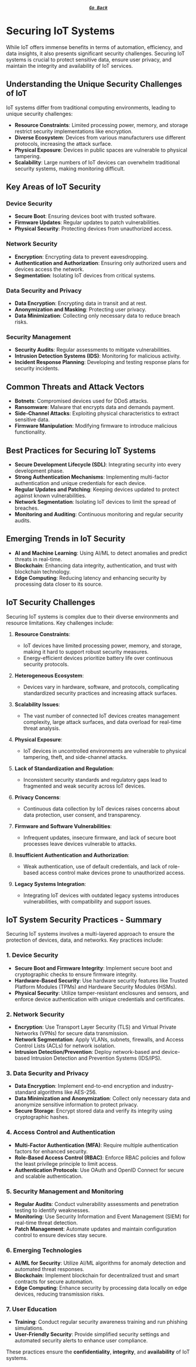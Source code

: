 <div align="center">

[**_``Go Back``_**](../README.md)

</div>

# Securing IoT Systems

While IoT offers immense benefits in terms of automation, efficiency, and data insights, it also presents significant security challenges. Securing IoT systems is crucial to protect sensitive data, ensure user privacy, and maintain the integrity and availability of IoT services.

## Understanding the Unique Security Challenges of IoT
IoT systems differ from traditional computing environments, leading to unique security challenges:
- **Resource Constraints**: Limited processing power, memory, and storage restrict security implementations like encryption.
- **Diverse Ecosystem**: Devices from various manufacturers use different protocols, increasing the attack surface.
- **Physical Exposure**: Devices in public spaces are vulnerable to physical tampering.
- **Scalability**: Large numbers of IoT devices can overwhelm traditional security systems, making monitoring difficult.

## Key Areas of IoT Security
### Device Security
- **Secure Boot**: Ensuring devices boot with trusted software.
- **Firmware Updates**: Regular updates to patch vulnerabilities.
- **Physical Security**: Protecting devices from unauthorized access.
  
### Network Security
- **Encryption**: Encrypting data to prevent eavesdropping.
- **Authentication and Authorization**: Ensuring only authorized users and devices access the network.
- **Segmentation**: Isolating IoT devices from critical systems.

### Data Security and Privacy
- **Data Encryption**: Encrypting data in transit and at rest.
- **Anonymization and Masking**: Protecting user privacy.
- **Data Minimization**: Collecting only necessary data to reduce breach risks.

### Security Management
- **Security Audits**: Regular assessments to mitigate vulnerabilities.
- **Intrusion Detection Systems (IDS)**: Monitoring for malicious activity.
- **Incident Response Planning**: Developing and testing response plans for security incidents.

## Common Threats and Attack Vectors
- **Botnets**: Compromised devices used for DDoS attacks.
- **Ransomware**: Malware that encrypts data and demands payment.
- **Side-Channel Attacks**: Exploiting physical characteristics to extract sensitive data.
- **Firmware Manipulation**: Modifying firmware to introduce malicious functionality.

## Best Practices for Securing IoT Systems
- **Secure Development Lifecycle (SDL)**: Integrating security into every development phase.
- **Strong Authentication Mechanisms**: Implementing multi-factor authentication and unique credentials for each device.
- **Regular Updates and Patching**: Keeping devices updated to protect against known vulnerabilities.
- **Network Segmentation**: Isolating IoT devices to limit the spread of breaches.
- **Monitoring and Auditing**: Continuous monitoring and regular security audits.

## Emerging Trends in IoT Security
- **AI and Machine Learning**: Using AI/ML to detect anomalies and predict threats in real-time.
- **Blockchain**: Enhancing data integrity, authentication, and trust with blockchain technology.
- **Edge Computing**: Reducing latency and enhancing security by processing data closer to its source.

## IoT Security Challenges

Securing IoT systems is complex due to their diverse environments and resource limitations. Key challenges include:

1. **Resource Constraints**: 
   - IoT devices have limited processing power, memory, and storage, making it hard to support robust security measures.
   - Energy-efficient devices prioritize battery life over continuous security protocols.

2. **Heterogeneous Ecosystem**: 
   - Devices vary in hardware, software, and protocols, complicating standardized security practices and increasing attack surfaces.

3. **Scalability Issues**: 
   - The vast number of connected IoT devices creates management complexity, large attack surfaces, and data overload for real-time threat analysis.

4. **Physical Exposure**: 
   - IoT devices in uncontrolled environments are vulnerable to physical tampering, theft, and side-channel attacks.

5. **Lack of Standardization and Regulation**: 
   - Inconsistent security standards and regulatory gaps lead to fragmented and weak security across IoT devices.

6. **Privacy Concerns**: 
   - Continuous data collection by IoT devices raises concerns about data protection, user consent, and transparency.

7. **Firmware and Software Vulnerabilities**: 
   - Infrequent updates, insecure firmware, and lack of secure boot processes leave devices vulnerable to attacks.

8. **Insufficient Authentication and Authorization**: 
   - Weak authentication, use of default credentials, and lack of role-based access control make devices prone to unauthorized access.

9. **Legacy Systems Integration**: 
   - Integrating IoT devices with outdated legacy systems introduces vulnerabilities, with compatibility and support issues.

## IoT System Security Practices - Summary

Securing IoT systems involves a multi-layered approach to ensure the protection of devices, data, and networks. Key practices include:

### 1. Device Security
- **Secure Boot and Firmware Integrity**: Implement secure boot and cryptographic checks to ensure firmware integrity.
- **Hardware-Based Security**: Use hardware security features like Trusted Platform Modules (TPMs) and Hardware Security Modules (HSMs).
- **Physical Security**: Utilize tamper-resistant enclosures and sensors, and enforce device authentication with unique credentials and certificates.

### 2. Network Security
- **Encryption**: Use Transport Layer Security (TLS) and Virtual Private Networks (VPNs) for secure data transmission.
- **Network Segmentation**: Apply VLANs, subnets, firewalls, and Access Control Lists (ACLs) for network isolation.
- **Intrusion Detection/Prevention**: Deploy network-based and device-based Intrusion Detection and Prevention Systems (IDS/IPS).

### 3. Data Security and Privacy
- **Data Encryption**: Implement end-to-end encryption and industry-standard algorithms like AES-256.
- **Data Minimization and Anonymization**: Collect only necessary data and anonymize sensitive information to protect privacy.
- **Secure Storage**: Encrypt stored data and verify its integrity using cryptographic hashes.

### 4. Access Control and Authentication
- **Multi-Factor Authentication (MFA)**: Require multiple authentication factors for enhanced security.
- **Role-Based Access Control (RBAC)**: Enforce RBAC policies and follow the least privilege principle to limit access.
- **Authentication Protocols**: Use OAuth and OpenID Connect for secure and scalable authentication.

### 5. Security Management and Monitoring
- **Regular Audits**: Conduct vulnerability assessments and penetration testing to identify weaknesses.
- **Monitoring**: Use Security Information and Event Management (SIEM) for real-time threat detection.
- **Patch Management**: Automate updates and maintain configuration control to ensure devices stay secure.

### 6. Emerging Technologies
- **AI/ML for Security**: Utilize AI/ML algorithms for anomaly detection and automated threat responses.
- **Blockchain**: Implement blockchain for decentralized trust and smart contracts for secure automation.
- **Edge Computing**: Enhance security by processing data locally on edge devices, reducing transmission risks.

### 7. User Education
- **Training**: Conduct regular security awareness training and run phishing simulations.
- **User-Friendly Security**: Provide simplified security settings and automated security alerts to enhance user compliance.

These practices ensure the **confidentiality**, **integrity**, and **availability** of IoT systems.
